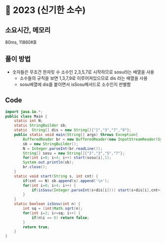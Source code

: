 # 📘 2023 (신기한 소수)

## 소요시간, 메모리

80ms, 11860KB

## 풀이 방법

- 숫자들은 무조건 한자릿 수 소수인 2,3,5,7로 시작하므로 sosu라는 배열을 사용
  - 소수들의 규칙을 보면 1,3,7,9로 이루어져있으므로 dis 라는 배열을 사용
  - sosu배열에 dis를 붙이면서 isSosu메서드로 소수인지 판별함

## Code

```Java
import java.io.*;
public class Main {
    static int N;
    static StringBuilder sb;
    static  String[] dis = new String[]{"1","3","7","9"};
    public static void main(String[] args) throws Exception{
        BufferedReader br = new BufferedReader(new InputStreamReader(System.in));
        sb = new StringBuilder();
        N = Integer.parseInt(br.readLine());
        String[] sosu = new String[]{"2","3","5","7"};
        for(int i=0; i<4; i++) start(sosu[i],1);
        System.out.println(sb);
        br.close();
    }
    static void start(String s, int cnt) {
        if(cnt == N) sb.append(s).append('\n');
        for(int i=0; i<4; i++) {
            if(isSosu(Integer.parseInt(s+dis[i]))) start(s+dis[i],cnt+1);
        }
    }
    static boolean isSosu(int n) {
        int sq = (int)Math.sqrt(n);
        for(int i=2; i<=sq; i++) {
            if(n%i == 0) return false;
        }
        return true;
    }
}
```
